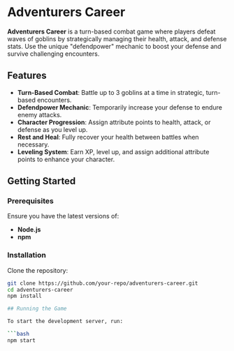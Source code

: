 # Adventurers Career

**Adventurers Career** is a turn-based combat game where players defeat waves of goblins by strategically managing their health, attack, and defense stats. Use the unique "defendpower" mechanic to boost your defense and survive challenging encounters.

## Features

- **Turn-Based Combat**: Battle up to 3 goblins at a time in strategic, turn-based encounters.
- **Defendpower Mechanic**: Temporarily increase your defense to endure enemy attacks.
- **Character Progression**: Assign attribute points to health, attack, or defense as you level up.
- **Rest and Heal**: Fully recover your health between battles when necessary.
- **Leveling System**: Earn XP, level up, and assign additional attribute points to enhance your character.

## Getting Started

### Prerequisites

Ensure you have the latest versions of:

- **Node.js**
- **npm**

### Installation

Clone the repository:
   ```bash
   git clone https://github.com/your-repo/adventurers-career.git
   cd adventurers-career
   npm install

## Running the Game

To start the development server, run:

```bash
npm start

